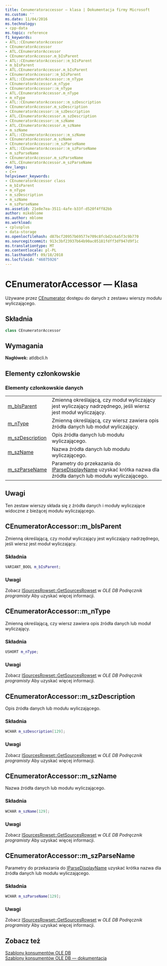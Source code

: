 ```yaml
---
title: Cenumeratoraccessor — klasa | Dokumentacja firmy Microsoft
ms.custom: ''
ms.date: 11/04/2016
ms.technology:
- cpp-data
ms.topic: reference
f1_keywords:
- ATL::CEnumeratorAccessor
- CEnumeratorAccessor
- ATL.CEnumeratorAccessor
- CEnumeratorAccessor.m_bIsParent
- ATL::CEnumeratorAccessor::m_bIsParent
- m_bIsParent
- ATL.CEnumeratorAccessor.m_bIsParent
- CEnumeratorAccessor::m_bIsParent
- ATL::CEnumeratorAccessor::m_nType
- CEnumeratorAccessor.m_nType
- CEnumeratorAccessor::m_nType
- ATL.CEnumeratorAccessor.m_nType
- m_nType
- ATL::CEnumeratorAccessor::m_szDescription
- CEnumeratorAccessor.m_szDescription
- CEnumeratorAccessor::m_szDescription
- ATL.CEnumeratorAccessor.m_szDescription
- CEnumeratorAccessor::m_szName
- ATL.CEnumeratorAccessor.m_szName
- m_szName
- ATL::CEnumeratorAccessor::m_szName
- CEnumeratorAccessor.m_szName
- CEnumeratorAccessor::m_szParseName
- ATL::CEnumeratorAccessor::m_szParseName
- m_szParseName
- CEnumeratorAccessor.m_szParseName
- ATL.CEnumeratorAccessor.m_szParseName
dev_langs:
- C++
helpviewer_keywords:
- CEnumeratorAccessor class
- m_bIsParent
- m_nType
- m_szDescription
- m_szName
- m_szParseName
ms.assetid: 21e8e7ea-3511-4afe-b33f-d520f4ff82bb
author: mikeblome
ms.author: mblome
ms.workload:
- cplusplus
- data-storage
ms.openlocfilehash: d87bcf20957b69577e709c8fcbd2c6a5f3c9b770
ms.sourcegitcommit: 913c3bf23937b64b90ac05181fdff3df947d9f1c
ms.translationtype: MT
ms.contentlocale: pl-PL
ms.lasthandoff: 09/18/2018
ms.locfileid: "46075926"
---
```

# <a name="cenumeratoraccessor-class"></a>CEnumeratorAccessor — Klasa

Używane przez [CEnumerator](../../data/oledb/cenumerator-class.md) dostępu do danych z zestawu wierszy modułu wyliczającego.  
  
## <a name="syntax"></a>Składnia

```cpp
class CEnumeratorAccessor  
```  

## <a name="requirements"></a>Wymagania  

**Nagłówek:** atldbcli.h  
  
## <a name="members"></a>Elementy członkowskie  
  
### <a name="data-members"></a>Elementy członkowskie danych  
  
|||  
|-|-|  
|[m_bIsParent](#bisparent)|Zmienną określającą, czy moduł wyliczający jest wyliczający nadrzędnego, jeśli wiersz jest moduł wyliczający.|  
|[m_nType](#ntype)|Zmienną określającą, czy wiersz zawiera opis źródła danych lub moduł wyliczający.|  
|[m_szDescription](#szdescription)|Opis źródła danych lub modułu wyliczającego.|  
|[m_szName](#szname)|Nazwa źródła danych lub modułu wyliczającego.|  
|[m_szParseName](#szparsename)|Parametry do przekazania do [IParseDisplayName](/windows/desktop/api/oleidl/nn-oleidl-iparsedisplayname) uzyskać krótka nazwa dla źródła danych lub modułu wyliczającego.|  
  
## <a name="remarks"></a>Uwagi  

Ten zestaw wierszy składa się z źródła danych i moduły wyliczające widoczne z bieżącej modułu wyliczającego.  
  
## <a name="bisparent"></a> CEnumeratorAccessor::m_bIsParent

Zmienną określającą, czy moduł wyliczający jest wyliczający nadrzędnego, jeśli wiersz jest moduł wyliczający.  
  
### <a name="syntax"></a>Składnia  
  
```cpp
VARIANT_BOOL m_bIsParent;  
```  
  
### <a name="remarks"></a>Uwagi  

Zobacz [ISourcesRowset::GetSourcesRowset](/previous-versions/windows/desktop/ms711200\(v=vs.85\)) w *OLE DB Podręcznik programisty* Aby uzyskać więcej informacji. 

## <a name="ntype"></a> CEnumeratorAccessor::m_nType

Zmienną określającą, czy wiersz zawiera opis źródła danych lub moduł wyliczający.  
  
### <a name="syntax"></a>Składnia  
  
```cpp
USHORT m_nType;  
```  
  
### <a name="remarks"></a>Uwagi  

Zobacz [ISourcesRowset::GetSourcesRowset](/previous-versions/windows/desktop/ms711200\(v=vs.85\)) w *OLE DB Podręcznik programisty* Aby uzyskać więcej informacji.

## <a name="szdescription"></a> CEnumeratorAccessor::m_szDescription

Opis źródła danych lub modułu wyliczającego.  
  
### <a name="syntax"></a>Składnia  
  
```cpp
WCHAR m_szDescription[129];  
```  
  
### <a name="remarks"></a>Uwagi  

Zobacz [ISourcesRowset::GetSourcesRowset](/previous-versions/windows/desktop/ms711200\(v=vs.85\)) w *OLE DB Podręcznik programisty* Aby uzyskać więcej informacji.

## <a name="szname"></a> CEnumeratorAccessor::m_szName

Nazwa źródła danych lub modułu wyliczającego.  
  
### <a name="syntax"></a>Składnia  
  
```cpp
WCHAR m_szName[129];  
```  
  
### <a name="remarks"></a>Uwagi  

Zobacz [ISourcesRowset::GetSourcesRowset](/previous-versions/windows/desktop/ms711200\(v=vs.85\)) w *OLE DB Podręcznik programisty* Aby uzyskać więcej informacji.  

## <a name="szparsename"></a> CEnumeratorAccessor::m_szParseName

Parametry do przekazania do [IParseDisplayName](/windows/desktop/api/oleidl/nn-oleidl-iparsedisplayname) uzyskać krótka nazwa dla źródła danych lub modułu wyliczającego.  
  
### <a name="syntax"></a>Składnia  
  
```cpp
WCHAR m_szParseName[129];  
```  
  
### <a name="remarks"></a>Uwagi  

Zobacz [ISourcesRowset::GetSourcesRowset](/previous-versions/windows/desktop/ms711200\(v=vs.85\)) w *OLE DB Podręcznik programisty* Aby uzyskać więcej informacji.  
  
## <a name="see-also"></a>Zobacz też  

[Szablony konsumentów OLE DB](../../data/oledb/ole-db-consumer-templates-cpp.md)<br/>
[Szablony konsumentów OLE DB — dokumentacja](../../data/oledb/ole-db-consumer-templates-reference.md)